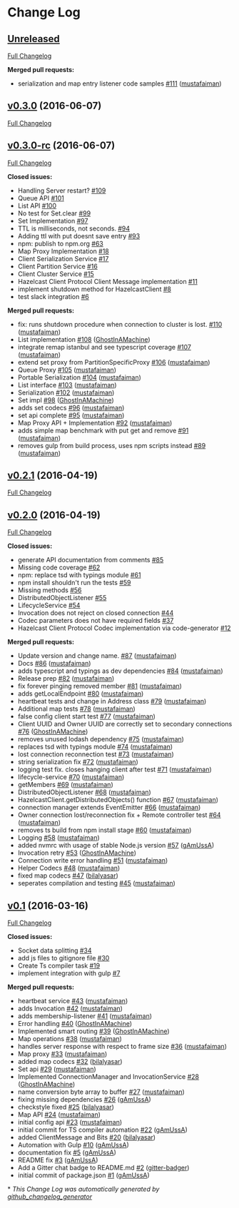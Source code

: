 # Change Log

## [Unreleased](https://github.com/hazelcast/hazelcast-nodejs-client/tree/HEAD)

[Full Changelog](https://github.com/hazelcast/hazelcast-nodejs-client/compare/v0.3.0...HEAD)

**Merged pull requests:**

- serialization and map entry listener code samples [\#111](https://github.com/hazelcast/hazelcast-nodejs-client/pull/111) ([mustafaiman](https://github.com/mustafaiman))

## [v0.3.0](https://github.com/hazelcast/hazelcast-nodejs-client/tree/v0.3.0) (2016-06-07)
[Full Changelog](https://github.com/hazelcast/hazelcast-nodejs-client/compare/v0.3.0-rc...v0.3.0)

## [v0.3.0-rc](https://github.com/hazelcast/hazelcast-nodejs-client/tree/v0.3.0-rc) (2016-06-07)
[Full Changelog](https://github.com/hazelcast/hazelcast-nodejs-client/compare/v0.2.1...v0.3.0-rc)

**Closed issues:**

- Handling Server restart? [\#109](https://github.com/hazelcast/hazelcast-nodejs-client/issues/109)
- Queue API [\#101](https://github.com/hazelcast/hazelcast-nodejs-client/issues/101)
- List API [\#100](https://github.com/hazelcast/hazelcast-nodejs-client/issues/100)
- No test for Set.clear [\#99](https://github.com/hazelcast/hazelcast-nodejs-client/issues/99)
- Set Implementation [\#97](https://github.com/hazelcast/hazelcast-nodejs-client/issues/97)
- TTL is milliseconds, not seconds. [\#94](https://github.com/hazelcast/hazelcast-nodejs-client/issues/94)
- Adding ttl with put doesnt save entry [\#93](https://github.com/hazelcast/hazelcast-nodejs-client/issues/93)
- npm: publish to npm.org [\#63](https://github.com/hazelcast/hazelcast-nodejs-client/issues/63)
- Map Proxy Implementation [\#18](https://github.com/hazelcast/hazelcast-nodejs-client/issues/18)
- Client Serialization Service [\#17](https://github.com/hazelcast/hazelcast-nodejs-client/issues/17)
- Client Partition Service [\#16](https://github.com/hazelcast/hazelcast-nodejs-client/issues/16)
- Client Cluster Service [\#15](https://github.com/hazelcast/hazelcast-nodejs-client/issues/15)
- Hazelcast Client Protocol Client Message implementation [\#11](https://github.com/hazelcast/hazelcast-nodejs-client/issues/11)
- implement shutdown method for HazelcastClient [\#8](https://github.com/hazelcast/hazelcast-nodejs-client/issues/8)
- test slack integration [\#6](https://github.com/hazelcast/hazelcast-nodejs-client/issues/6)

**Merged pull requests:**

- fix: runs shutdown procedure when connection to cluster is lost. [\#110](https://github.com/hazelcast/hazelcast-nodejs-client/pull/110) ([mustafaiman](https://github.com/mustafaiman))
- List implementation [\#108](https://github.com/hazelcast/hazelcast-nodejs-client/pull/108) ([GhostInAMachine](https://github.com/GhostInAMachine))
- integrate remap istanbul and see typescript coverage [\#107](https://github.com/hazelcast/hazelcast-nodejs-client/pull/107) ([mustafaiman](https://github.com/mustafaiman))
- extend set proxy from PartitionSpecificProxy [\#106](https://github.com/hazelcast/hazelcast-nodejs-client/pull/106) ([mustafaiman](https://github.com/mustafaiman))
- Queue Proxy [\#105](https://github.com/hazelcast/hazelcast-nodejs-client/pull/105) ([mustafaiman](https://github.com/mustafaiman))
- Portable Serialization [\#104](https://github.com/hazelcast/hazelcast-nodejs-client/pull/104) ([mustafaiman](https://github.com/mustafaiman))
- List interface [\#103](https://github.com/hazelcast/hazelcast-nodejs-client/pull/103) ([mustafaiman](https://github.com/mustafaiman))
- Serialization [\#102](https://github.com/hazelcast/hazelcast-nodejs-client/pull/102) ([mustafaiman](https://github.com/mustafaiman))
- Set impl [\#98](https://github.com/hazelcast/hazelcast-nodejs-client/pull/98) ([GhostInAMachine](https://github.com/GhostInAMachine))
- adds set codecs [\#96](https://github.com/hazelcast/hazelcast-nodejs-client/pull/96) ([mustafaiman](https://github.com/mustafaiman))
- set api complete [\#95](https://github.com/hazelcast/hazelcast-nodejs-client/pull/95) ([mustafaiman](https://github.com/mustafaiman))
- Map Proxy API + Implementation [\#92](https://github.com/hazelcast/hazelcast-nodejs-client/pull/92) ([mustafaiman](https://github.com/mustafaiman))
- adds simple map benchmark with put get and remove [\#91](https://github.com/hazelcast/hazelcast-nodejs-client/pull/91) ([mustafaiman](https://github.com/mustafaiman))
- removes gulp from build process, uses npm scripts instead [\#89](https://github.com/hazelcast/hazelcast-nodejs-client/pull/89) ([mustafaiman](https://github.com/mustafaiman))

## [v0.2.1](https://github.com/hazelcast/hazelcast-nodejs-client/tree/v0.2.1) (2016-04-19)
[Full Changelog](https://github.com/hazelcast/hazelcast-nodejs-client/compare/v0.2.0...v0.2.1)

## [v0.2.0](https://github.com/hazelcast/hazelcast-nodejs-client/tree/v0.2.0) (2016-04-19)
[Full Changelog](https://github.com/hazelcast/hazelcast-nodejs-client/compare/v0.1...v0.2.0)

**Closed issues:**

- generate API documentation from comments [\#85](https://github.com/hazelcast/hazelcast-nodejs-client/issues/85)
- Missing code coverage [\#62](https://github.com/hazelcast/hazelcast-nodejs-client/issues/62)
- npm: replace tsd with typings module [\#61](https://github.com/hazelcast/hazelcast-nodejs-client/issues/61)
- npm install shouldn't run the tests [\#59](https://github.com/hazelcast/hazelcast-nodejs-client/issues/59)
- Missing methods [\#56](https://github.com/hazelcast/hazelcast-nodejs-client/issues/56)
- DistributedObjectListener [\#55](https://github.com/hazelcast/hazelcast-nodejs-client/issues/55)
- LifecycleService [\#54](https://github.com/hazelcast/hazelcast-nodejs-client/issues/54)
- Invocation does not reject on closed connection [\#44](https://github.com/hazelcast/hazelcast-nodejs-client/issues/44)
- Codec parameters does not have required fields [\#37](https://github.com/hazelcast/hazelcast-nodejs-client/issues/37)
- Hazelcast Client Protocol Codec implementation via code-generator [\#12](https://github.com/hazelcast/hazelcast-nodejs-client/issues/12)

**Merged pull requests:**

- Update version and change name. [\#87](https://github.com/hazelcast/hazelcast-nodejs-client/pull/87) ([mustafaiman](https://github.com/mustafaiman))
- Docs [\#86](https://github.com/hazelcast/hazelcast-nodejs-client/pull/86) ([mustafaiman](https://github.com/mustafaiman))
- adds typescript and typings as dev dependencies [\#84](https://github.com/hazelcast/hazelcast-nodejs-client/pull/84) ([mustafaiman](https://github.com/mustafaiman))
- Release prep [\#82](https://github.com/hazelcast/hazelcast-nodejs-client/pull/82) ([mustafaiman](https://github.com/mustafaiman))
- fix forever pinging removed member [\#81](https://github.com/hazelcast/hazelcast-nodejs-client/pull/81) ([mustafaiman](https://github.com/mustafaiman))
- adds getLocalEndpoint [\#80](https://github.com/hazelcast/hazelcast-nodejs-client/pull/80) ([mustafaiman](https://github.com/mustafaiman))
- heartbeat tests and change in Address class [\#79](https://github.com/hazelcast/hazelcast-nodejs-client/pull/79) ([mustafaiman](https://github.com/mustafaiman))
- Additional map tests [\#78](https://github.com/hazelcast/hazelcast-nodejs-client/pull/78) ([mustafaiman](https://github.com/mustafaiman))
- false config client start test [\#77](https://github.com/hazelcast/hazelcast-nodejs-client/pull/77) ([mustafaiman](https://github.com/mustafaiman))
- Client UUID and Owner UUID are correctly set to secondary connections [\#76](https://github.com/hazelcast/hazelcast-nodejs-client/pull/76) ([GhostInAMachine](https://github.com/GhostInAMachine))
- removes unused lodash dependency [\#75](https://github.com/hazelcast/hazelcast-nodejs-client/pull/75) ([mustafaiman](https://github.com/mustafaiman))
- replaces tsd with typings module [\#74](https://github.com/hazelcast/hazelcast-nodejs-client/pull/74) ([mustafaiman](https://github.com/mustafaiman))
- lost connection reconnection test [\#73](https://github.com/hazelcast/hazelcast-nodejs-client/pull/73) ([mustafaiman](https://github.com/mustafaiman))
- string serialization fix [\#72](https://github.com/hazelcast/hazelcast-nodejs-client/pull/72) ([mustafaiman](https://github.com/mustafaiman))
- logging test fix. closes hanging client after test [\#71](https://github.com/hazelcast/hazelcast-nodejs-client/pull/71) ([mustafaiman](https://github.com/mustafaiman))
- lifecycle-service [\#70](https://github.com/hazelcast/hazelcast-nodejs-client/pull/70) ([mustafaiman](https://github.com/mustafaiman))
- getMembers [\#69](https://github.com/hazelcast/hazelcast-nodejs-client/pull/69) ([mustafaiman](https://github.com/mustafaiman))
- DistributedObjectListener [\#68](https://github.com/hazelcast/hazelcast-nodejs-client/pull/68) ([mustafaiman](https://github.com/mustafaiman))
- HazelcastClient.getDistributedObjects\(\) function [\#67](https://github.com/hazelcast/hazelcast-nodejs-client/pull/67) ([mustafaiman](https://github.com/mustafaiman))
- connection manager extends EventEmitter [\#66](https://github.com/hazelcast/hazelcast-nodejs-client/pull/66) ([mustafaiman](https://github.com/mustafaiman))
- Owner connection lost/reconnection fix + Remote controller test [\#64](https://github.com/hazelcast/hazelcast-nodejs-client/pull/64) ([mustafaiman](https://github.com/mustafaiman))
- removes ts build from npm install stage [\#60](https://github.com/hazelcast/hazelcast-nodejs-client/pull/60) ([mustafaiman](https://github.com/mustafaiman))
- Logging [\#58](https://github.com/hazelcast/hazelcast-nodejs-client/pull/58) ([mustafaiman](https://github.com/mustafaiman))
- added nvmrc with usage of stable Node.js version [\#57](https://github.com/hazelcast/hazelcast-nodejs-client/pull/57) ([gAmUssA](https://github.com/gAmUssA))
- Invocation retry [\#53](https://github.com/hazelcast/hazelcast-nodejs-client/pull/53) ([GhostInAMachine](https://github.com/GhostInAMachine))
- Connection write error handling [\#51](https://github.com/hazelcast/hazelcast-nodejs-client/pull/51) ([mustafaiman](https://github.com/mustafaiman))
- Helper Codecs [\#48](https://github.com/hazelcast/hazelcast-nodejs-client/pull/48) ([mustafaiman](https://github.com/mustafaiman))
- fixed map codecs [\#47](https://github.com/hazelcast/hazelcast-nodejs-client/pull/47) ([bilalyasar](https://github.com/bilalyasar))
- seperates compilation and testing [\#45](https://github.com/hazelcast/hazelcast-nodejs-client/pull/45) ([mustafaiman](https://github.com/mustafaiman))

## [v0.1](https://github.com/hazelcast/hazelcast-nodejs-client/tree/v0.1) (2016-03-16)
[Full Changelog](https://github.com/hazelcast/hazelcast-nodejs-client/compare/v0.3.17...v0.1)

**Closed issues:**

- Socket data splitting [\#34](https://github.com/hazelcast/hazelcast-nodejs-client/issues/34)
- add js files to gitignore file [\#30](https://github.com/hazelcast/hazelcast-nodejs-client/issues/30)
- Create Ts compiler task [\#19](https://github.com/hazelcast/hazelcast-nodejs-client/issues/19)
- implement integration with gulp [\#7](https://github.com/hazelcast/hazelcast-nodejs-client/issues/7)

**Merged pull requests:**

- heartbeat service [\#43](https://github.com/hazelcast/hazelcast-nodejs-client/pull/43) ([mustafaiman](https://github.com/mustafaiman))
- adds Invocation [\#42](https://github.com/hazelcast/hazelcast-nodejs-client/pull/42) ([mustafaiman](https://github.com/mustafaiman))
- adds membership-listener [\#41](https://github.com/hazelcast/hazelcast-nodejs-client/pull/41) ([mustafaiman](https://github.com/mustafaiman))
- Error handling [\#40](https://github.com/hazelcast/hazelcast-nodejs-client/pull/40) ([GhostInAMachine](https://github.com/GhostInAMachine))
- Implemented smart routing [\#39](https://github.com/hazelcast/hazelcast-nodejs-client/pull/39) ([GhostInAMachine](https://github.com/GhostInAMachine))
- Map operations [\#38](https://github.com/hazelcast/hazelcast-nodejs-client/pull/38) ([mustafaiman](https://github.com/mustafaiman))
- handles server response with respect to frame size [\#36](https://github.com/hazelcast/hazelcast-nodejs-client/pull/36) ([mustafaiman](https://github.com/mustafaiman))
- Map proxy [\#33](https://github.com/hazelcast/hazelcast-nodejs-client/pull/33) ([mustafaiman](https://github.com/mustafaiman))
- added map codecs [\#32](https://github.com/hazelcast/hazelcast-nodejs-client/pull/32) ([bilalyasar](https://github.com/bilalyasar))
- Set api [\#29](https://github.com/hazelcast/hazelcast-nodejs-client/pull/29) ([mustafaiman](https://github.com/mustafaiman))
- Implemented ConnectionManager and InvocationService [\#28](https://github.com/hazelcast/hazelcast-nodejs-client/pull/28) ([GhostInAMachine](https://github.com/GhostInAMachine))
- name conversion byte array to buffer [\#27](https://github.com/hazelcast/hazelcast-nodejs-client/pull/27) ([mustafaiman](https://github.com/mustafaiman))
- fixing missing dependencies [\#26](https://github.com/hazelcast/hazelcast-nodejs-client/pull/26) ([gAmUssA](https://github.com/gAmUssA))
- checkstyle fixed [\#25](https://github.com/hazelcast/hazelcast-nodejs-client/pull/25) ([bilalyasar](https://github.com/bilalyasar))
- Map API [\#24](https://github.com/hazelcast/hazelcast-nodejs-client/pull/24) ([mustafaiman](https://github.com/mustafaiman))
- initial config api [\#23](https://github.com/hazelcast/hazelcast-nodejs-client/pull/23) ([mustafaiman](https://github.com/mustafaiman))
- initial commit for TS compiler automation [\#22](https://github.com/hazelcast/hazelcast-nodejs-client/pull/22) ([gAmUssA](https://github.com/gAmUssA))
- added ClientMessage and Bits [\#20](https://github.com/hazelcast/hazelcast-nodejs-client/pull/20) ([bilalyasar](https://github.com/bilalyasar))
- Automation with Gulp [\#10](https://github.com/hazelcast/hazelcast-nodejs-client/pull/10) ([gAmUssA](https://github.com/gAmUssA))
- documentation fix [\#5](https://github.com/hazelcast/hazelcast-nodejs-client/pull/5) ([gAmUssA](https://github.com/gAmUssA))
- README fix [\#3](https://github.com/hazelcast/hazelcast-nodejs-client/pull/3) ([gAmUssA](https://github.com/gAmUssA))
- Add a Gitter chat badge to README.md [\#2](https://github.com/hazelcast/hazelcast-nodejs-client/pull/2) ([gitter-badger](https://github.com/gitter-badger))
- initial commit of package.json [\#1](https://github.com/hazelcast/hazelcast-nodejs-client/pull/1) ([gAmUssA](https://github.com/gAmUssA))



\* *This Change Log was automatically generated by [github_changelog_generator](https://github.com/skywinder/Github-Changelog-Generator)*
